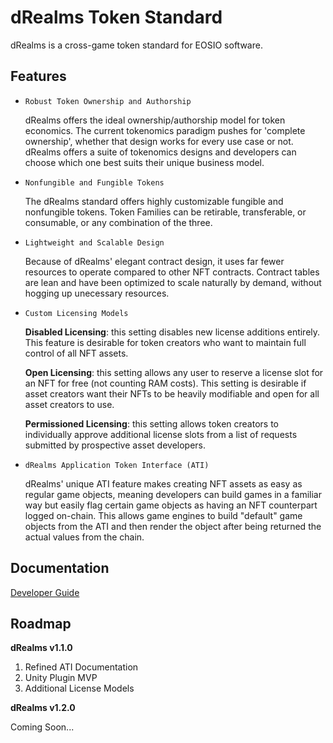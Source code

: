 # dRealms Token Standard

dRealms is a cross-game token standard for EOSIO software.

## Features

* `Robust Token Ownership and Authorship`

    dRealms offers the ideal ownership/authorship model for token economics. The current tokenomics paradigm pushes for 'complete ownership', whether that design works for every use case or not. dRealms offers a suite of tokenomics designs and developers can choose which one best suits their unique business model.

* `Nonfungible and Fungible Tokens`

    The dRealms standard offers highly customizable fungible and nonfungible tokens. Token Families can be retirable, transferable, or consumable, or any combination of the three.

* `Lightweight and Scalable Design`

    Because of dRealms' elegant contract design, it uses far fewer resources to operate compared to other NFT contracts. Contract tables are lean and have been optimized to scale naturally by demand, without hogging up unecessary resources.

* `Custom Licensing Models`

    **Disabled Licensing**: this setting disables new license additions entirely. This feature is desirable for token creators who want to maintain full control of all NFT assets.

    **Open Licensing**: this setting allows any user to reserve a license slot for an NFT for free (not counting RAM costs). This setting is desirable if asset creators want their NFTs to be heavily modifiable and open for all asset creators to use.

    **Permissioned Licensing**: this setting allows token creators to individually approve additional license slots from a list of requests submitted by prospective asset developers.

* `dRealms Application Token Interface (ATI)`

    dRealms' unique ATI feature makes creating NFT assets as easy as regular game objects, meaning developers can build games in a familiar way but easily flag certain game objects as having an NFT counterpart logged on-chain. This allows game engines to build "default" game objects from the ATI and then render the object after being returned the actual values from the chain.

## Documentation

[Developer Guide](docs/DeveloperGuide.md)

## Roadmap

**dRealms v1.1.0**

1. Refined ATI Documentation
2. Unity Plugin MVP
3. Additional License Models

**dRealms v1.2.0**

Coming Soon...
